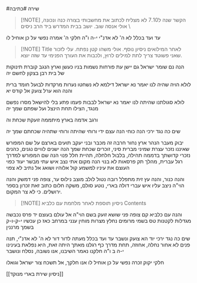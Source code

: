 
#שירה #כתיבה 

> [!NOTE] הקשר
> שנה ל7.10
> לא מצליח לכתוב את מחשבותי בצורה כנה ונכונה, אולי אנסה שוב. 
> יושב בבית המדרש ביד הרב ניסים
\


עד ועד בכלל
לא ה'
לא אדנ"י
י-ה ו"ה
חלקי ה' אמרה נפשי
על כן אוחיל לו



> [!NOTE] Title
> לאחר המילואים ניסיון נוסף. אולי משהו קטן נפתח. עלי לזכור שאני פשוטד צריך לתת למילים לרוץ, ולכבות את העורך הפנימי עד שזה יוצא.


הנה נם שומר ישראל גם יישן
עת פורחות נשמות בניו כעשן
וארץ הנגב קוברת תינוקות של בית רבן
בצקון לחשם
יה 

לולא הויה שהיה לנו יאמר נא ישראל
דילמא לא נשחטו נערות מרקדות לבועל
חומד ברית והנה הוא ערל
צועק אל קודס
יא

לולא סגולתנו שהיתה לנו יאמר נא ישראל
לבבות פעמו פתע בלי להישאל
מסרו נפשם מנגד, הצילו תחת הינצל
ועל שפתם שמך
יה

ורגב אדמה בארץ מיתממה זועקת שכחת
וה

שים כה נגד ירכי
הנה כוחי הנה עצם ידי
ורוחי שהיתה ורוחי שתהיה
שכחתם שמך
יה

יבוק מעבר הנהר
ארץ נחור חרבה זה מכבר
ובני יעקב תועים בארצם
על שם המפורש שאיננו נזכר
עצרת שמיני מברית סיני, זוכרים שכחת שמך
הנה ישנים לוויים נגנים, כהנים נזכרי קדושתך
בדממה תהילה, בלבול חלחלה, תהיית חלל פנוי
הנה שם המפורש
למדרך רגל עברית, מהלך תק פרסאות לא בנוי
הנה מקום אתי נצב איש עתי
מבשר יעוד כפוי
העוצם את עיניו למשמע קול אלוהיו
ושואג אל נתיב לא צפוי

והנה כנור, והנה עץ זית
מתפלל רובה נטול לולב
מוצב נילוס ער, צופה פני דמשק
והנה הוי"ה ניצב עליו
איש עברי דולה בארי,
נוטע סולם, משקה חלום
כתוב זאת זכרון בספר
ירושלים. כי לא צר המקום.



> [!NOTE] ניסיון תוספת לאחר מלחמת עם כלביא
> Contents


והנה עם כלביא קם
צופה פני שושא
זועק בשם הוי"ה אל עולם
בעוצם יד פרס נכבשה
מגדלות לקטנות טס בשמי מרומים נחלץ מצרות מוחין
ענני במרחב כאז כן עכשיו
י-ק-ו-ק בשמך מרננין






שים כה נגד ירכי יוד הא צועק ונשבר
עד ועד בכלל מעתה לדור דור
לא ה' לא אדנ"י, תנה פנים לא אחור
נחלה, אחוזה, תחת מדרך כף רגלנו
מאתך היתה זאת, היא נפלאת בעינינו
י-ה ב ו"ה חלקנו נאמר
השיבנו, אנו נשובה, נסלח ונושבר

חלקי יקוק זכרה נפשי
על כן אוחיל לו
אנו חלקך, אל תשכח
צור ישראל וגואלו


[[ניסיון שירת בארי מנוקד]]